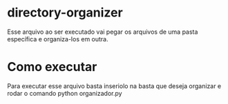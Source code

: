 # directory-organizer
Esse arquivo ao ser executado vai pegar os arquivos de uma pasta específica e organiza-los em outra.

# Como executar
Para executar esse arquivo basta inseriolo na basta que deseja organizar e rodar o comando python organizador.py
